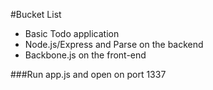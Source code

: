 #Bucket List

- Basic Todo application
- Node.js/Express and Parse on the backend
- Backbone.js on the front-end


###Run app.js and open on port 1337